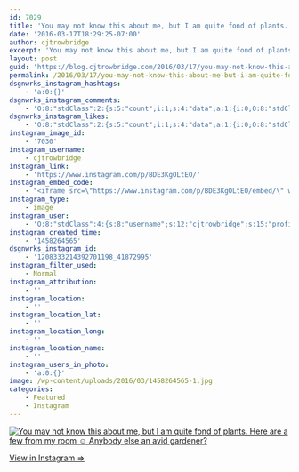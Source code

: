 ```yaml
---
id: 7029
title: 'You may not know this about me, but I am quite fond of plants. Here are a few from my room ☺ Anybody else an avid gardener?'
date: '2016-03-17T18:29:25-07:00'
author: cjtrowbridge
excerpt: 'You may not know this about me, but I am quite fond of plants. Here are a few from my room ☺ Anybody else an avid gardener?'
layout: post
guid: 'https://blog.cjtrowbridge.com/2016/03/17/you-may-not-know-this-about-me-but-i-am-quite-fond-of-plants-here-are-a-few-from-my-room-%e2%98%ba-anybody-else-an-avid-gardener/'
permalink: /2016/03/17/you-may-not-know-this-about-me-but-i-am-quite-fond-of-plants-here-are-a-few-from-my-room-%e2%98%ba-anybody-else-an-avid-gardener/
dsgnwrks_instagram_hashtags:
    - 'a:0:{}'
dsgnwrks_instagram_comments:
    - 'O:8:"stdClass":2:{s:5:"count";i:1;s:4:"data";a:1:{i:0;O:8:"stdClass":4:{s:12:"created_time";s:10:"1458264622";s:4:"text";s:130:"Many of them are clones made from cuttings i took at sentimental places, or fruits and veggies getting ready for the dinner table.";s:4:"from";O:8:"stdClass":4:{s:8:"username";s:12:"cjtrowbridge";s:15:"profile_picture";s:96:"https://scontent.cdninstagram.com/t51.2885-19/s150x150/12081186_1759494767611229_280555941_a.jpg";s:2:"id";s:8:"41872995";s:9:"full_name";s:13:"CJ Trowbridge";}s:2:"id";s:19:"1208333692778238914";}}}'
dsgnwrks_instagram_likes:
    - 'O:8:"stdClass":2:{s:5:"count";i:1;s:4:"data";a:1:{i:0;O:8:"stdClass":4:{s:8:"username";s:18:"joshuaendorsesthis";s:15:"profile_picture";s:97:"https://scontent.cdninstagram.com/t51.2885-19/s150x150/12547602_1674269119516200_1321933542_a.jpg";s:2:"id";s:9:"177561844";s:9:"full_name";s:10:"Joshua Tie";}}}'
instagram_image_id:
    - '7030'
instagram_username:
    - cjtrowbridge
instagram_link:
    - 'https://www.instagram.com/p/BDE3KgOLtEO/'
instagram_embed_code:
    - "<iframe src=\"https://www.instagram.com/p/BDE3KgOLtEO/embed/\" width=\"612\" height=\"710\" frameborder=\"0\" scrolling=\"no\" allowtransparency=\"true\" class=\"insta-image-embed\"></iframe>\n"
instagram_type:
    - image
instagram_user:
    - 'O:8:"stdClass":4:{s:8:"username";s:12:"cjtrowbridge";s:15:"profile_picture";s:96:"https://scontent.cdninstagram.com/t51.2885-19/s150x150/12081186_1759494767611229_280555941_a.jpg";s:2:"id";s:8:"41872995";s:9:"full_name";s:13:"CJ Trowbridge";}'
instagram_created_time:
    - '1458264565'
dsgnwrks_instagram_id:
    - '1208333214392701198_41872995'
instagram_filter_used:
    - Normal
instagram_attribution:
    - ''
instagram_location:
    - ''
instagram_location_lat:
    - ''
instagram_location_long:
    - ''
instagram_location_name:
    - ''
instagram_users_in_photo:
    - 'a:0:{}'
image: /wp-content/uploads/2016/03/1458264565-1.jpg
categories:
    - Featured
    - Instagram
---
```


[![You may not know this about me, but I am quite fond of plants. Here are a few from my room ☺ Anybody else an avid gardener?](https://blog.cjtrowbridge.com/wp-content/uploads/2016/03/1458264565-1-1.jpg)](https://www.instagram.com/p/BDE3KgOLtEO/)

[View in Instagram ⇒](https://www.instagram.com/p/BDE3KgOLtEO/)